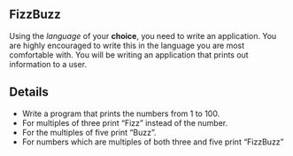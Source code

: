 ## FizzBuzz

Using the *language* of your **choice**, you need to write an application. You are highly encouraged to write this in the language you are most comfortable with. You will be writing an application that prints out information to a user.

## Details

- Write a program that prints the numbers from 1 to 100.
- For multiples of three print “Fizz” instead of the number.
- For the multiples of five print “Buzz”. 
- For numbers which are multiples of both three and five print “FizzBuzz”

